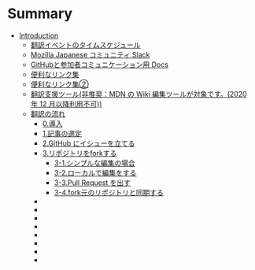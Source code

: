 # Summary

* [Introduction](README.md)
  * [翻訳イベントのタイムスケジュール](time-schedule.md)
  * [Mozilla Japanese コミュニティ  Slack](community-slack.md)
  * [GitHubと参加者コミュニケーション用 Docs](communication.md)
  * [便利なリンク集](link-1.md)
  * [便利なリンク集②](link-2.md)
  * [翻訳支援ツール(非推奨：MDN の Wiki 編集ツールが対象です。(2020 年 12 月以降利用不可))](deprecated-tools.md)
  * [翻訳の流れ](translation-flow.md)
    * [0.導入](translation-introduction.md)
    * [1.記事の選定](select-articles.md)
    * [2.GitHub にイシューを立てる](git-issue.md)
    * [3.リポジトリをforkする](repository-fork.md)
      * [3-1.シンプルな編集の場合](simple-edits.md)
      * [3-2.ローカルで編集をする](local-edits.md)
      * [3-3.Pull Request を出す](pull-request.md)
      * [3-4.fork元のリポジトリと同期する](synchronize-forked-repository.md)
    * [](xxxx.md)
    * [](xxxx.md)
    * [](xxxx.md)
    * [](xxxx.md)
    * [](xxxx.md)
    * [](xxxx.md)
    * [](xxxx.md)
    * [](xxxx.md)
